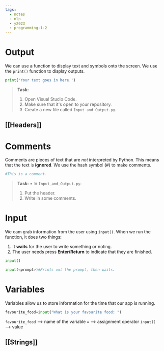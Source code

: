 ```yaml
---
tags:
  - notes
  - nlp
  - y2023
  - programming-1-2
---
```

# Output

We can use a function to display text and symbols onto the screen.
We use the `print()` function to display outputs.

```python
print('Your text goes in here.')
```

> **Task:**
> 1. Open Visual Studio Code.
> 2. Make sure that it's open to your repository.
> 3. Create a new file called `Input_and_Output.py`.
## [[Headers]]

# Comments

Comments are pieces of text that are *not* interpreted by Python.
This means that the text is **ignored**.
We use the hash symbol (#) to make comments.

```python
#This is a comment.
```

> **Task:**
> • In `Input_and_Output.py`:
> 	1. Put the header.
> 	2. Write in some comments.
# Input

We cam grab information from the user using `input()`.
When we run the function, it does two things:
1. It **waits** for the user to write something or noting.
2. The user needs press **Enter/Return** to indicate that they are finished.

```python
input()

input(<prompt>)#Prints out the prompt, then waits.
```
# Variables

Variables allow us to store information for the time that our app is running.

```python
favourite_food=input("What is your favourite food: ")
```

`favourite_food` —> name of the variable
`=` —> assignment operator
`input()` —> value
## [[Strings]]